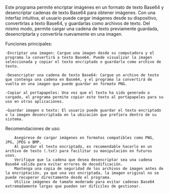 Este programa permite encriptar imágenes en un formato de texto Base64 y desencriptar cadenas de texto Base64 para obtener imágenes. Con una interfaz intuitiva, el usuario puede cargar imágenes desde su dispositivo, convertirlas a texto Base64, y guardarlas como archivos de texto. Del mismo modo, permite cargar una cadena de texto previamente guardada, desencriptarla y convertirla nuevamente en una imagen.

Funciones principales:

        
    -Encriptar una imagen: Cargue una imagen desde su computadora y el programa la convertirá a texto Base64. Puede visualizar la imagen seleccionada y copiar el texto encriptado o guardarlo como archivo de texto.
    
    -Desencriptar una cadena de texto Base64: Cargue un archivo de texto que contenga una cadena en Base64, y el programa la convertirá de vuelta en una imagen que puede guardar en formato PNG.
    
    -Copiar al portapapeles: Una vez que el texto ha sido generado o cargado, el programa permite copiar este texto al portapapeles para su uso en otras aplicaciones.
    
    -Guardar imagen o texto: El usuario puede guardar el texto encriptado o la imagen desencriptada en la ubicación que prefiera dentro de su sistema.


Recomendaciones de uso:

        Asegúrese de cargar imágenes en formatos compatibles como PNG, JPG, JPEG o BMP.
        Al guardar el texto encriptado, es recomendable hacerlo en un archivo de texto (.txt) para facilitar su manipulación en futuros usos.
        Verifique que la cadena que desea desencriptar sea una cadena Base64 válida para evitar errores de decodificación.
        Mantenga una copia de seguridad de los archivos de imagen antes de la encriptación, ya que una vez encriptada, la imagen original no se puede recuperar directamente desde el programa.
        Utilice imágenes de tamaño moderado para evitar cadenas Base64 extremadamente largas que pueden ser difíciles de gestionar.
